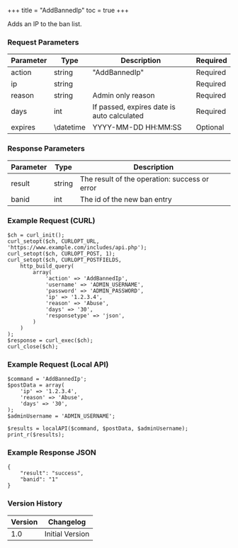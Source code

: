 +++
title = "AddBannedIp"
toc = true
+++

Adds an IP to the ban list.

### Request Parameters

| Parameter | Type | Description | Required |
| --------- | ---- | ----------- | -------- |
| action | string | "AddBannedIp" | Required |
| ip | string |  | Required |
| reason | string | Admin only reason | Required |
| days | int | If passed, expires date is auto calculated | Required |
| expires | \datetime | YYYY-MM-DD HH:MM:SS | Optional |

### Response Parameters

| Parameter | Type | Description |
| --------- | ---- | ----------- |
| result | string | The result of the operation: success or error |
| banid | int | The id of the new ban entry |


### Example Request (CURL)

```
$ch = curl_init();
curl_setopt($ch, CURLOPT_URL, 'https://www.example.com/includes/api.php');
curl_setopt($ch, CURLOPT_POST, 1);
curl_setopt($ch, CURLOPT_POSTFIELDS,
    http_build_query(
        array(
            'action' => 'AddBannedIp',
            'username' => 'ADMIN_USERNAME',
            'password' => 'ADMIN_PASSWORD',
            'ip' => '1.2.3.4',
            'reason' => 'Abuse',
            'days' => '30',
            'responsetype' => 'json',
        )
    )
);
$response = curl_exec($ch);
curl_close($ch);
```


### Example Request (Local API)

```
$command = 'AddBannedIp';
$postData = array(
    'ip' => '1.2.3.4',
    'reason' => 'Abuse',
    'days' => '30',
);
$adminUsername = 'ADMIN_USERNAME';

$results = localAPI($command, $postData, $adminUsername);
print_r($results);
```


### Example Response JSON

```
{
    "result": "success",
    "banid": "1"
}
```


### Version History

| Version | Changelog |
| ------- | --------- |
| 1.0 | Initial Version |
